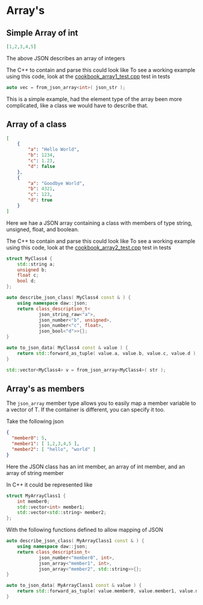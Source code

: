 # Array's

## Simple Array of int
```json
[1,2,3,4,5]
```
The above JSON describes an array of integers

The C++ to contain and parse this could look like
To see a working example using this code, look at the [cookbook_array1_test.cpp](../tests/cookbook_array1_test.cpp) test in tests
```cpp
auto vec = from_json_array<int>( json_str );
```

This is a simple example, had the element type of the array been more complicated, like a class we would have to describe that.


## Array of a class

```json
[
	{
		"a": "Hello World", 
		"b": 1234, 
		"c": 1.23, 
		"d": false
	}, 
	{
		"a": "Goodbye World",
		"b": 4321,
		"c": 123,
		"d": true
	}
]
```

Here we hae a JSON array containing a class with members of type string, unsigned, float, and boolean.

The C++ to contain and parse this could look like
To see a working example using this code, look at the [cookbook_array2_test.cpp](../tests/cookbook_array2_test.cpp) test in tests

```C++
struct MyClass4 {
	std::string a;
	unsigned b;
	float c;
	bool d;
};

auto describe_json_class( MyClass4 const & ) {
    using namespace daw::json;
    return class_description_t<
			json_string_raw<"a">,
            json_number<"b", unsigned>,
            json_number<"c", float>,
            json_bool<"d">>{};
}

auto to_json_data( MyClass4 const & value ) {
	return std::forward_as_tuple( value.a, value.b, value.c, value.d );
}

std::vector<MyClass4> v = from_json_array<MyClass4>( str );
```

## Array's as members
The `json_array` member type allows you to easily map a member variable to a vector of T. If the container is different, you can specify it too.

Take the following json

```json
{
  "member0": 5,
  "member1": [ 1,2,3,4,5 ],
  "member2": [ "hello", "world" ]
}
```

Here the JSON class has an int member, an array of int member, and an array of string member

In C++ it could be represented like

```cpp
struct MyArrayClass1 {
    int member0;
    std::vector<int> member1;
    std::vector<std::string> member2;
};
```
With the following functions defined to allow mapping of JSON
```cpp
auto describe_json_class( MyArrayClass1 const & ) {
    using namespace daw::json;
    return class_description_t<
            json_number<"member0", int>,
            json_array<"member1", int>,
            json_array<"member2", std::string>>{};
}

auto to_json_data( MyArrayClass1 const & value ) {
	return std::forward_as_tuple( value.member0, value.member1, value.member2 );
}
```


